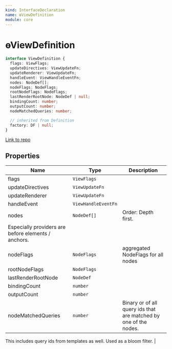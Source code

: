 ```yaml
---
kind: InterfaceDeclaration
name: ɵViewDefinition
module: core
---
```


# ɵViewDefinition

```ts
interface ViewDefinition {
  flags: ViewFlags;
  updateDirectives: ViewUpdateFn;
  updateRenderer: ViewUpdateFn;
  handleEvent: ViewHandleEventFn;
  nodes: NodeDef[];
  nodeFlags: NodeFlags;
  rootNodeFlags: NodeFlags;
  lastRenderRootNode: NodeDef | null;
  bindingCount: number;
  outputCount: number;
  nodeMatchedQueries: number;

  // inherited from Definition
  factory: DF | null;
}
```

[Link to repo](https://github.com/timdeschryver/angular/blob/master/packages/core/src/view/types.ts#L59-L81)

## Properties

| Name                                                | Type                | Description                                                      |
| --------------------------------------------------- | ------------------- | ---------------------------------------------------------------- |
| flags                                               | `ViewFlags`         |                                                                  |
| updateDirectives                                    | `ViewUpdateFn`      |                                                                  |
| updateRenderer                                      | `ViewUpdateFn`      |                                                                  |
| handleEvent                                         | `ViewHandleEventFn` |                                                                  |
| nodes                                               | `NodeDef[]`         | Order: Depth first.                                              |
| Especially providers are before elements / anchors. |
| nodeFlags                                           | `NodeFlags`         | aggregated NodeFlags for all nodes                               |
| rootNodeFlags                                       | `NodeFlags`         |                                                                  |
| lastRenderRootNode                                  | `NodeDef`           |                                                                  |
| bindingCount                                        | `number`            |                                                                  |
| outputCount                                         | `number`            |                                                                  |
| nodeMatchedQueries                                  | `number`            | Binary or of all query ids that are matched by one of the nodes. |

This includes query ids from templates as well.
Used as a bloom filter. |
